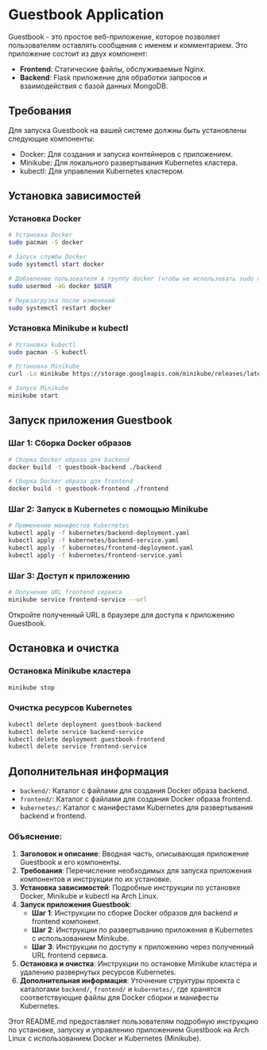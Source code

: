 # Guestbook Application

Guestbook - это простое веб-приложение, которое позволяет пользователям оставлять сообщения с именем и комментарием. Это приложение состоит из двух компонент:

- **Frontend**: Статические файлы, обслуживаемые Nginx.
- **Backend**: Flask приложение для обработки запросов и взаимодействия с базой данных MongoDB.

## Требования

Для запуска Guestbook на вашей системе должны быть установлены следующие компоненты:

- Docker: Для создания и запуска контейнеров с приложением.
- Minikube: Для локального развертывания Kubernetes кластера.
- kubectl: Для управления Kubernetes кластером.

## Установка зависимостей

### Установка Docker

```bash
# Установка Docker
sudo pacman -S docker

# Запуск службы Docker
sudo systemctl start docker

# Добавление пользователя в группу docker (чтобы не использовать sudo при работе с Docker)
sudo usermod -aG docker $USER

# Перезагрузка после изменений
sudo systemctl restart docker
```

### Установка Minikube и kubectl

```bash
# Установка kubectl
sudo pacman -S kubectl

# Установка Minikube
curl -Lo minikube https://storage.googleapis.com/minikube/releases/latest/minikube-linux-amd64 && chmod +x minikube && sudo mv minikube /usr/local/bin/

# Запуск Minikube
minikube start
```

## Запуск приложения Guestbook

### Шаг 1: Сборка Docker образов

```bash
# Сборка Docker образа для backend
docker build -t guestbook-backend ./backend

# Сборка Docker образа для frontend
docker build -t guestbook-frontend ./frontend
```

### Шаг 2: Запуск в Kubernetes с помощью Minikube

```bash
# Применение манифестов Kubernetes
kubectl apply -f kubernetes/backend-deployment.yaml
kubectl apply -f kubernetes/backend-service.yaml
kubectl apply -f kubernetes/frontend-deployment.yaml
kubectl apply -f kubernetes/frontend-service.yaml
```

### Шаг 3: Доступ к приложению

```bash
# Получение URL frontend сервиса
minikube service frontend-service --url
```

Откройте полученный URL в браузере для доступа к приложению Guestbook.

## Остановка и очистка

### Остановка Minikube кластера

```bash
minikube stop
```

### Очистка ресурсов Kubernetes

```bash
kubectl delete deployment guestbook-backend
kubectl delete service backend-service
kubectl delete deployment guestbook-frontend
kubectl delete service frontend-service
```

## Дополнительная информация

- `backend/`: Каталог с файлами для создания Docker образа backend.
- `frontend/`: Каталог с файлами для создания Docker образа frontend.
- `kubernetes/`: Каталог с манифестами Kubernetes для развертывания backend и frontend.

### Объяснение:

1. **Заголовок и описание**: Вводная часть, описывающая приложение Guestbook и его компоненты.
2. **Требования**: Перечисление необходимых для запуска приложения компонентов и инструкции по их установке.
3. **Установка зависимостей**: Подробные инструкции по установке Docker, Minikube и kubectl на Arch Linux.
4. **Запуск приложения Guestbook**:
   - **Шаг 1**: Инструкции по сборке Docker образов для backend и frontend компонент.
   - **Шаг 2**: Инструкции по развертыванию приложения в Kubernetes с использованием Minikube.
   - **Шаг 3**: Инструкции по доступу к приложению через полученный URL frontend сервиса.
5. **Остановка и очистка**: Инструкции по остановке Minikube кластера и удалению развернутых ресурсов Kubernetes.
6. **Дополнительная информация**: Уточнение структуры проекта с каталогами `backend/`, `frontend/` и `kubernetes/`, где хранятся соответствующие файлы для Docker сборки и манифесты Kubernetes.

Этот README.md предоставляет пользователям подробную инструкцию по установке, запуску и управлению приложением Guestbook на Arch Linux с использованием Docker и Kubernetes (Minikube).
